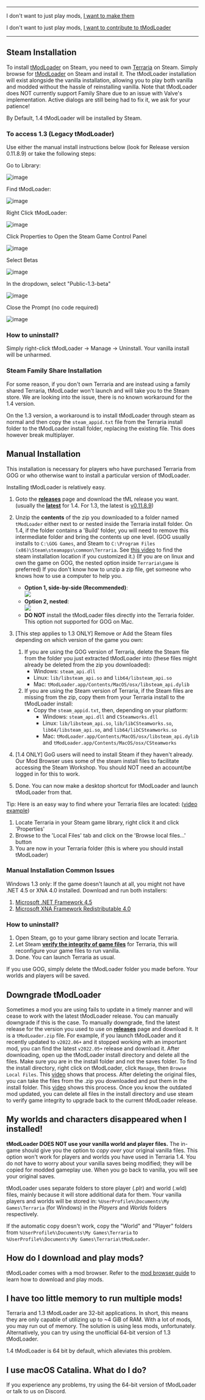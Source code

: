 

___
I don't want to just play mods, [I want to make them](https://github.com/tModLoader/tModLoader/wiki/tModLoader-guide-for-developers)

I don't want to just play mods, [I want to contribute to tModLoader](https://github.com/tModLoader/tModLoader/wiki/tModLoader-guide-for-contributors)
___

## Steam Installation
To install [tModLoader](https://store.steampowered.com/app/1281930/tModLoader) on Steam, you need to own [Terraria](https://store.steampowered.com/app/105600/Terraria) on Steam.
Simply browse for [tModLoader](https://store.steampowered.com/app/1281930/tModLoader/) on Steam and install it.
The tModLoader installation will exist alongside the vanilla installation, allowing you to play both vanilla and modded without the hassle of reinstalling vanilla. 
Note that tModLoader does NOT currently support Family Share due to an issue with Valve's implementation. Active dialogs are still being had to fix it, we ask for your patience!

By Default, 1.4 tModLoader will be installed by Steam.

### To access 1.3 (Legacy tModLoader)
Use either the manual install instructions below (look for Release version 0.11.8.9) or take the following steps:

 Go to Library: 

![image](https://user-images.githubusercontent.com/59670736/169886058-3eb1b43c-a113-468b-8213-ef0bcccc8e01.png)

 Find tModLoader:

![image](https://user-images.githubusercontent.com/59670736/169886128-43f95278-a2a4-4b13-bb7c-1b670c81b657.png)

 Right Click tModLoader:

![image](https://user-images.githubusercontent.com/59670736/169886174-dfe0612b-75d9-4469-8f13-be3649fd35fc.png)

 Click Properties to Open the Steam Game Control Panel

![image](https://user-images.githubusercontent.com/59670736/169886269-f3a0e854-bbe6-4c2f-ab4c-6980406fea51.png)

 Select Betas

![image](https://user-images.githubusercontent.com/59670736/169886307-e60be211-d331-443f-bcde-109f61c23323.png)

 In the dropdown, select "Public-1.3-beta"

![image](https://user-images.githubusercontent.com/59670736/169886370-5a340164-ccfe-4520-a3f5-515fd81671cf.png)

 Close the Prompt (no code required)

![image](https://user-images.githubusercontent.com/59670736/169886435-b9cd7a18-eeb9-46f8-a41f-3dc450be8702.png)


### How to uninstall?
Simply right-click tModLoader -> Manage -> Uninstall.
Your vanilla install will be unharmed.

### Steam Family Share Installation
For some reason, if you don't own Terraria and are instead using a family shared Terraria, tModLoader won't launch and will take you to the Steam store. We are looking into the issue, there is no known workaround for the 1.4 version.

On the 1.3 version, a workaround is to install tModLoader through steam as normal and then copy the `steam_appid.txt` file from the Terraria install folder to the tModLoader install folder, replacing the existing file. This does however break multiplayer.

## Manual Installation
This installation is necessary for players who have purchased Terraria from GOG or who otherwise want to install a particular version of tModLoader.

Installing tModLoader is relatively easy.

1. Goto the **[releases](https://github.com/tModLoader/tModLoader/releases)** page and download the tML release you want. (usually the **[latest](https://github.com/tModLoader/tModLoader/releases/latest)** for 1.4. For 1.3, the latest is [v0.11.8.9](https://github.com/tModLoader/tModLoader/releases/tag/v0.11.8.9))
2. Unzip the **contents** of the zip you downloaded to a folder named `tModLoader` either next to or nested inside the Terraria install folder. 
On 1.4, if the folder contains a 'Build' folder, you will need to remove this intermediate folder and bring the contents up one level. (GOG usually installs to `C:\GOG Games`, and Steam to `C:\Program Files (x86)\Steam\steamapps\common\Terraria`. See [this video](https://gfycat.com/SelfreliantAssuredIsabellineshrike) to find the steam installation location if you customized it.) (If you are on linux and own the game on GOG, the nested option inside `Terraria\game` is preferred) If you don't know how to unzip a zip file, get someone who knows how to use a computer to help you.

    * **Option 1, side-by-side (Recommended)**:    
![](https://i.imgur.com/gmrBMSO.png)    
    * **Option 2, nested**:    
![](https://i.imgur.com/YWaqZPO.png)    
    * **DO NOT** install the tModLoader files directly into the Terraria folder. This option not supported for GOG on Mac.
3. [This step applies to 1.3 ONLY] Remove or Add the Steam files depending on which version of the game you own:
    1. If you are using the GOG version of Terraria, delete the Steam file from the folder you just extracted tModLoader into (these files might already be deleted from the zip you downloaded):
        * Windows: `steam_api.dll`
        * Linux: `lib/libsteam_api.so` and `lib64/libsteam_api.so`
        * Mac: `tModLoader.app/Contents/MacOS/osx/libsteam_api.dylib`
    2. If you are using the Steam version of Terraria, if the Steam files are missing from the zip, copy them from your Terraria install to the tModLoader install:
        * Copy the `steam_appid.txt`, then, depending on your platform:
            * Windows: `steam_api.dll` and `CSteamworks.dll`
            * Linux: `lib/libsteam_api.so`, `lib/libCSteamworks.so`, `lib64/libsteam_api.so`, and `lib64/libCSteamworks.so`
            * Mac: `tModLoader.app/Contents/MacOS/osx/libsteam_api.dylib` and `tModLoader.app/Contents/MacOS/osx/CSteamworks`
5.  [1.4 ONLY] GoG users will need to install Steam if they haven't already. Our Mod Browser uses some of the steam install files to facilitate accessing the Steam Workshop. You should NOT need an account/be logged in for this to work.
6. Done. You can now make a desktop shortcut for tModLoader and launch tModLoader from that.

Tip: Here is an easy way to find where your Terraria files are located: ([video example](https://gfycat.com/SelfreliantAssuredIsabellineshrike))

1. Locate Terraria in your Steam game library, right click it and click 'Properties'
2. Browse to the 'Local Files' tab and click on the 'Browse local files...' button
3. You are now in your Terraria folder (this is where you should install tModLoader)

### Manual Installation Common Issues
Windows 1.3 only: If the game doesn't launch at all, you might not have .NET 4.5 or XNA 4.0 installed. Download and run both installers:
1. [Microsoft .NET Framework 4.5](https://www.microsoft.com/en-us/download/details.aspx?id=30653)
2. [Microsoft XNA Framework Redistributable 4.0](https://www.microsoft.com/en-us/download/details.aspx?id=20914)

### How to uninstall?

1. Open Steam, go to your game library section and locate Terraria.
2. Let Steam **[verify the integrity of game files](https://support.steampowered.com/kb_article.php?ref=2037-QEUH-3335)** for Terraria, this will reconfigure your game files to run vanilla.
4. Done. You can launch Terraria as usual.

If you use GOG, simply delete the tModLoader folder you made before. Your worlds and players will be saved.

## Downgrade tModLoader
Sometimes a mod you are using fails to update in a timely manner and will cease to work with the latest tModLoader release. You can manually downgrade if this is the case. To manually downgrade, find the latest release for the version you used to use on **[releases](https://github.com/tModLoader/tModLoader/releases)** page and download it. It is a `tModLoader.zip` file. For example, if you launch tModLoader and it recently updated to `v2022.06+` and it stopped working with an important mod, you can find the latest `v2022.05+` release and download it. After downloading, open up the tModLoader install directory and delete all the files. Make sure you are in the install folder and not the saves folder. To find the install directory, right click on tModLoader, click `Manage`, then `Browse Local Files`. This [video](https://giant.gfycat.com/SoulfulImpoliteBigmouthbass.mp4) shows that process. After deleting the original files, you can take the files from the .zip you downloaded and put them in the install folder. This [video](https://giant.gfycat.com/RashHardAmurstarfish.mp4) shows this process. Once you know the outdated mod updated, you can delete all files in the install directory and use steam to verify game integrity to upgrade back to the current tModLoader release. 

## My worlds and characters disappeared when I installed!
**tModLoader DOES NOT use your vanilla world and player files.**
The in-game should give you the option to _copy over_ your original vanilla files. This option won't work for players and worlds you have used in Terraria 1.4.
You do not have to worry about your vanilla saves being modified; they will be copied for modded gameplay use. When you go back to vanilla, you will see your original saves.

tModLoader uses separate folders to store player (.plr) and world (.wld) files, mainly because it will store additional data for them. Your vanilla players and worlds will be stored in: `%UserProfile%\Documents\My Games\Terraria` (for Windows) in the _Players_ and _Worlds_ folders respectively.

If the automatic copy doesn't work, copy the "World" and "Player" folders from `%UserProfile%\Documents\My Games\Terraria` to `%UserProfile%\Documents\My Games\Terraria\tModLoader`.

## How do I download and play mods?
tModLoader comes with a mod browser. Refer to the [mod browser guide](Mod-Browser) to learn how to download and play mods.

## I have too little memory to run multiple mods!
Terraria and 1.3 tModLoader are 32-bit applications. In short, this means they are only capable of utilizing up to ~4 GiB of RAM. With a lot of mods, you may run out of memory. The solution is using less mods, unfortunately. Alternatively, you can try using the unofficial 64-bit version of 1.3 tModLoader.

1.4 tModLoader is 64 bit by default, which alleviates this problem.

## I use macOS Catalina. What do I do?
If you experience any problems, try using the 64-bit version of tModLoader or talk to us on Discord.